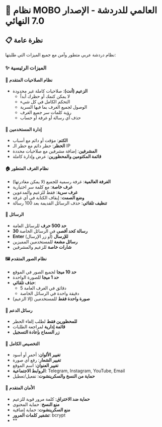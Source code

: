# 🚀 نظام MOBO العالمي للدردشة - الإصدار 7.0 النهائي

## 📋 نظرة عامة

نظام دردشة عربي متطور وآمن مع جميع الميزات التي طلبتها:

### ✨ الميزات الرئيسية

#### 🎯 نظام الصلاحيات المتقدم
- **الزعيم (أنت)**: صلاحيات كاملة غير محدودة
  - لا يمكن كتمك أو حظرك أبداً
  - التحكم الكامل في كل شيء
  - الوصول لجميع الغرف بما فيها السرية
  - رؤية كلمات سر جميع الغرف
  - حذف أي رسالة أو غرفة أو حساب

#### 👥 إدارة المستخدمين
- **الكتم**: مؤقت أو دائم مع أسباب
- **الحظر**: حظر دائم مع حظر الـ IP
- **المشرفين**: إضافة مشرفين مع صلاحيات محددة
- **قائمة المكتومين والمحظورين**: عرض وإدارة كاملة

#### 🏠 نظام الغرف المتطور
- **الغرفة العالمية**: غرفة رسمية للجميع (لا يمكن مغادرتها)
- **غرف خاصة**: مع كلمة سر اختيارية
- **غرف سرية**: فقط للزعيم والمدعوين
- **وضع الصمت**: إيقاف الكتابة في أي غرفة
- **تنظيف تلقائي**: حذف الرسائل القديمة بعد 100 رسالة

#### 💬 الرسائل
- **حد 500 حرف** للرسائل العامة
- **30 رسالة كحد أقصى** في الرسائل الخاصة
- **Enter للإرسال** (أو زر الإرسال)
- **رسائل مشعة** للمستخدمين المميزين
- **شارات خاصة** للزعيم والمشرفين

#### 🖼️ نظام الصور المتقدم
- **حد 10 ميجا** لجميع الصور في الموقع
- **حد 1 ميجا** للصورة الواحدة
- **حذف تلقائي**:
  - 5 دقائق في الغرف العامة
  - دقيقة واحدة في الرسائل الخاصة
- **صورة واحدة فقط** للمستخدمين (إلا الزعيم)

#### 📩 رسائل الدعم
- **للمحظورين فقط** لطلب إلغاء الحظر
- **قائمة إدارية** لمراجعة الطلبات
- **زر السماح بإعادة التسجيل**

#### 🎨 التخصيص الكامل
- **تغيير الألوان**: أحمر أو أسود
- **تغيير الشعار**: رفع أي صورة
- **تغيير العنوان**: اسم الموقع
- **الروابط الاجتماعية**: Telegram, Instagram, YouTube, Email
- **حماية من النسخ والسكرينشوت**: تفعيل/تعطيل

#### 🔐 الأمان المتقدم
- **حماية ضد الاختراق**: كلمة مرور قوية للزعيم
- **منع النسخ**: حماية المحتوى
- **منع السكرينشوت**: حماية إضافية
- **تشفير كلمات المرور**: bcrypt
- **
